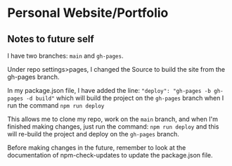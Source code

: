 # Personal Website/Portfolio

## Notes to future self
I have two branches: `main` and `gh-pages`.

Under repo settings>pages, I changed the Source to build the site from the gh-pages branch.

In my package.json file, I have added the line:
`"deploy": "gh-pages -b gh-pages -d build"`
which will build the project on the `gh-pages` branch when I run the command
`npm run deploy`

This allows me to clone my repo, work on the `main` branch, and when I'm finished making changes, just run the command:
`npm run deploy`
and this will re-build the project and deploy on the `gh-pages` branch.

Before making changes in the future, remember to look at the documentation of npm-check-updates to update the package.json file.
